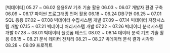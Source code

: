 [빅데이터]
05.27 ~ 06.02   응용SW 기초 기술 활용
06.03 ~ 06.07   개발자 환경 구축
06.09 ~ 06.17   파이썬 프로그래밍 언어 활용
06.18 ~ 06.24   DB구현
06.25 ~ 07.01   SQL 응용
07.02 ~ 07.08   빅데이터 수집시스템 개발
07.09 ~ 07.14   빅데이터 저장시스템 개발
07.15 ~ 07.21   빅데이터 처리시스템 개발
07.22 ~ 07.26   빅데이터 분석시스템 개발
07.28 ~ 08.01   빅데이터 플랫폼 테스트
08.02 ~ 08.14   데이터 분석 기초 기술 활용
08.15 ~ 08.21   분석 데이터 전처리
08.21 ~ 08.27   빅데이터 분석 결과 시각화
08.28 ~ 09.09   프로젝트